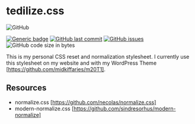 # tedilize.css

![GitHub](https://img.shields.io/github/license/midkiffaries/tedilize?color=blue&style=for-the-badge)

[![Generic badge](https://img.shields.io/badge/Language-javascript-red.svg)](https://github.com/midkiffaries/tedilize/search?l=javascript)
[![GitHub last commit](https://img.shields.io/github/last-commit/midkiffaries/tedilize)](https://github.com/midkiffaries/tedilize/commits)
[![GitHub issues](https://img.shields.io/github/issues/midkiffaries/tedilize)](https://github.com/midkiffaries/tedilize/issues)
![GitHub code size in bytes](https://img.shields.io/github/languages/code-size/midkiffaries/tedilize)

This is my personal CSS reset and normalization stylesheet. I currently use this stylesheet on my website and with my WordPress Theme [https://github.com/midkiffaries/m20T1].

## Resources
- normalize.css [https://github.com/necolas/normalize.css]
- modern-normalize.css [https://github.com/sindresorhus/modern-normalize]